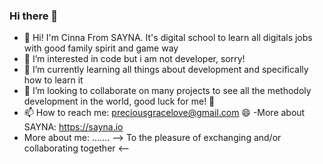 ### Hi there 👋

- 🔭 Hi! I'm Cinna From SAYNA. It's digital school to learn all digitals jobs with good family spirit and game way
- 🌱 I’m interested in code but i am not developer, sorry!
- 👯 I’m currently learning all things about development and specifically how to learn it
- 🤔 I’m looking to collaborate on many projects to see all the methodoly development in the world, good luck for me!
 💬 
- 📫 How to reach me: preciousgracelove@gmail.com
 😄 
-More about SAYNA: https://sayna.io
- More about me: .......
--> To the pleasure of exchanging and/or collaborating together <--
